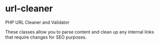 url-cleaner
=============

PHP URL Cleaner and Validator

These classes allow you to parse content and clean up any internal links that require changes for SEO purposes.
